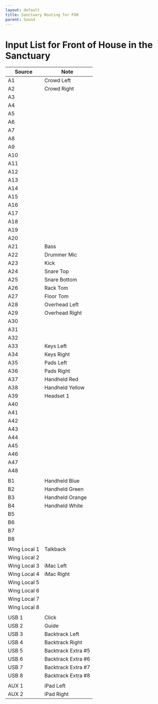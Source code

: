 ```yaml
---
layout: default
title: Sanctuary Routing for FOH
parent: Sound
---
```


# Input List for Front of House in the Sanctuary

| Source | Note |
| --- | --- |
| A1 | Crowd Left |
| A2 | Crowd Right |
| A3 | |
| A4 | |
| A5 | |
| A6 | |
| A7 | |
| A8 | |
| A9 | |
| A10 | |
| A11 | |
| A12 | |
| A13 | |
| A14 | |
| A15 | |
| A16 | |
| A17 | |
| A18 | |
| A19 | |
| A20 | |
| A21 | Bass |
| A22 | Drummer Mic |
| A23 | Kick |
| A24 | Snare Top |
| A25 | Snare Bottom |
| A26 | Rack Tom |
| A27 | Floor Tom |
| A28 | Overhead Left |
| A29 | Overhead Right |
| A30 | |
| A31 | |
| A32 | |
| A33 | Keys Left |
| A34 | Keys Right |
| A35 | Pads Left |
| A36 | Pads Right |
| A37 | Handheld Red |
| A38 | Handheld Yellow |
| A39 | Headset 1 |
| A40 | |
| A41 | |
| A42 | |
| A43 | |
| A44 | |
| A45 | |
| A46 | |
| A47 | |
| A48 | |
| | |
| B1 | Handheld Blue |
| B2 | Handheld Green |
| B3 | Handheld Orange |
| B4 | Handheld White |
| B5 | |
| B6 | |
| B7 | |
| B8 | |
| | |
| Wing Local 1 | Talkback |
| Wing Local 2 | |
| Wing Local 3 | iMac Left |
| Wing Local 4 | iMac Right |
| Wing Local 5 | |
| Wing Local 6 | |
| Wing Local 7 | |
| Wing Local 8 | |
| | |
| USB 1 | Click |
| USB 2 | Guide |
| USB 3 | Backtrack Left |
| USB 4 | Backtrack Right |
| USB 5 | Backtrack Extra #5 |
| USB 6 | Backtrack Extra #6 |
| USB 7 | Backtrack Extra #7 |
| USB 8 | Backtrack Extra #8 |
| | |
| AUX 1 | iPad Left |
| AUX 2 | iPad Right |
